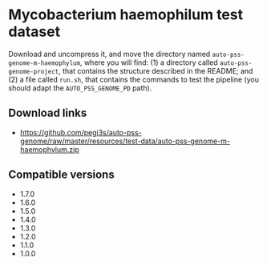 # Mycobacterium haemophilum test dataset

Download and uncompress it, and move the directory named `auto-pss-genome-m-haemophylum`, where you will find: (1) a directory called `auto-pss-genome-project`, that contains the structure described in the README; and (2) a file called `run.sh`, that contains the commands to test the pipeline (you should adapt the `AUTO_PSS_GENOME_PD` path). 

## Download links

- https://github.com/pegi3s/auto-pss-genome/raw/master/resources/test-data/auto-pss-genome-m-haemophylum.zip

## Compatible versions

- 1.7.0
- 1.6.0
- 1.5.0
- 1.4.0
- 1.3.0
- 1.2.0
- 1.1.0
- 1.0.0
